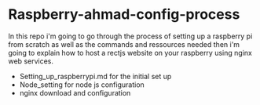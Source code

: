 # Raspberry-ahmad-config-process
In this repo i'm going to go through the process of setting up a raspberry pi from scratch as well as the commands and ressources needed then i'm going to explain how to host a rectjs website on your raspberry using nginx web services.
  - Setting_up_raspberrypi.md for the initial set up 
  - Node_setting for node js configuration
  - nginx download and configuration 
